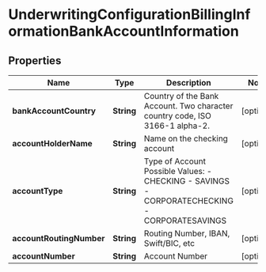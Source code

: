 
# UnderwritingConfigurationBillingInformationBankAccountInformation

## Properties
Name | Type | Description | Notes
------------ | ------------- | ------------- | -------------
**bankAccountCountry** | **String** | Country of the Bank Account. Two character country code, ISO 3166-1 alpha-2. |  [optional]
**accountHolderName** | **String** | Name on the checking account |  [optional]
**accountType** | **String** | Type of Account  Possible Values: - CHECKING - SAVINGS - CORPORATECHECKING - CORPORATESAVINGS  |  [optional]
**accountRoutingNumber** | **String** | Routing Number, IBAN, Swift/BIC, etc |  [optional]
**accountNumber** | **String** | Account Number |  [optional]



